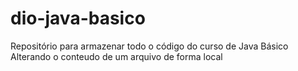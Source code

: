 # dio-java-basico
Repositório para armazenar todo o código do curso de Java Básico 
Alterando o conteudo de um arquivo de forma local